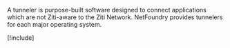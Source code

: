 A tunneler is purpose-built software designed to connect applications which are not Ziti-aware to the Ziti Network.
NetFoundry provides tunnelers for each major operating system.

[!include[](../downloads/tunneler.md)]
